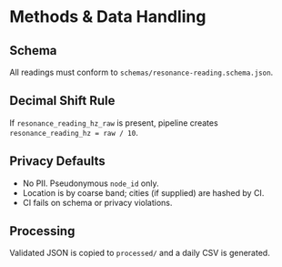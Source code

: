 
# Methods & Data Handling

## Schema
All readings must conform to `schemas/resonance-reading.schema.json`.

## Decimal Shift Rule
If `resonance_reading_hz_raw` is present, pipeline creates `resonance_reading_hz = raw / 10`.

## Privacy Defaults
- No PII. Pseudonymous `node_id` only.
- Location is by coarse band; cities (if supplied) are hashed by CI.
- CI fails on schema or privacy violations.

## Processing
Validated JSON is copied to `processed/` and a daily CSV is generated.
